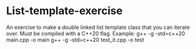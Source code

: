 # List-template-exercise
An exercise to make a double linked list template class that you can iterate over.
Must be compiled with a C++20 flag.
Example: 
g++ -g -std=c++20 main.cpp -o main
g++ -g -std=c++20 test_it.cpp -o test
